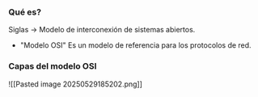 ### Qué es?
Siglas -> Modelo de interconexión de sistemas abiertos.
- "Modelo OSI"
Es un modelo de referencia para los protocolos de red.

### Capas del modelo OSI
![[Pasted image 20250529185202.png]]
